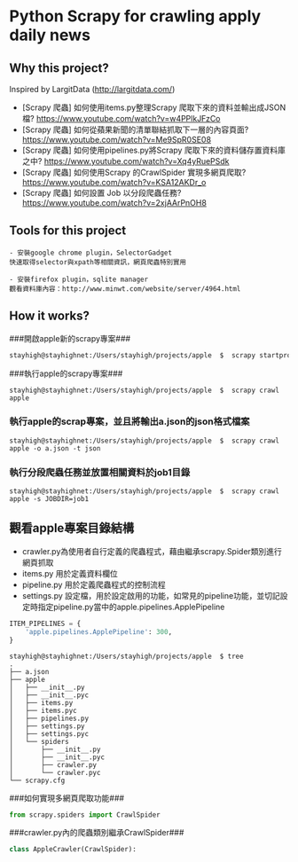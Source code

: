 Python Scrapy for crawling apply daily news
=============================================

Why this project?
--------------------
Inspired by LargitData (http://largitdata.com/)

- [Scrapy 爬蟲] 如何使用items.py整理Scrapy 爬取下來的資料並輸出成JSON檔?
https://www.youtube.com/watch?v=w4PPlkJFzCo
- [Scrapy 爬蟲] 如何從蘋果新聞的清單聯結抓取下一層的內容頁面?
https://www.youtube.com/watch?v=Me9SpR0SE08
- [Scrapy 爬蟲] 如何使用pipelines.py將Scrapy 爬取下來的資料儲存置資料庫之中?
https://www.youtube.com/watch?v=Xq4yRuePSdk
- [Scrapy 爬蟲] 如何使用Scrapy 的CrawlSpider 實現多網頁爬取?
https://www.youtube.com/watch?v=KSA12AKDr_o
- [Scrapy 爬蟲] 如何設置 Job 以分段爬蟲任務?
https://www.youtube.com/watch?v=2xjAArPnOH8

Tools for this project
---------------------------
~~~
- 安裝google chrome plugin，SelectorGadget
快速取得selector與xpath等相關資訊，網頁爬蟲特別實用

- 安裝firefox plugin，sqlite manager
觀看資料庫內容：http://www.minwt.com/website/server/4964.html
~~~

How it works?
---------------------------

###開啟apple新的scrapy專案###
~~~bash
stayhigh@stayhighnet:/Users/stayhigh/projects/apple  $  scrapy startproject apple
~~~

###執行apple的scrapy專案###

~~~shell
stayhigh@stayhighnet:/Users/stayhigh/projects/apple  $  scrapy crawl apple
~~~

### 執行apple的scrap專案，並且將輸出a.json的json格式檔案 ###

~~~shell
stayhigh@stayhighnet:/Users/stayhigh/projects/apple  $  scrapy crawl apple -o a.json -t json
~~~

### 執行分段爬蟲任務並放置相關資料於job1目錄 ###

~~~shell
stayhigh@stayhighnet:/Users/stayhigh/projects/apple  $  scrapy crawl apple -s JOBDIR=job1
~~~

觀看apple專案目錄結構
-----------------------

- crawler.py為使用者自行定義的爬蟲程式，藉由繼承scrapy.Spider類別進行網頁抓取
- items.py 用於定義資料欄位
- pipeline.py 用於定義爬蟲程式的控制流程
- settings.py 設定檔，用於設定啟用的功能，如常見的pipeline功能，並切記設定時指定pipeline.py當中的apple.pipelines.ApplePipeline

~~~python
ITEM_PIPELINES = {
    'apple.pipelines.ApplePipeline': 300,
}
~~~

~~~shell
stayhigh@stayhighnet:/Users/stayhigh/projects/apple  $ tree
.
├── a.json
├── apple
│   ├── __init__.py
│   ├── __init__.pyc
│   ├── items.py
│   ├── items.pyc
│   ├── pipelines.py
│   ├── settings.py
│   ├── settings.pyc
│   └── spiders
│       ├── __init__.py
│       ├── __init__.pyc
│       ├── crawler.py
│       └── crawler.pyc
└── scrapy.cfg
~~~

###如何實現多網頁爬取功能###
~~~python
from scrapy.spiders import CrawlSpider
~~~
###crawler.py內的爬蟲類別繼承CrawlSpider###
~~~python
class AppleCrawler(CrawlSpider):
~~~
